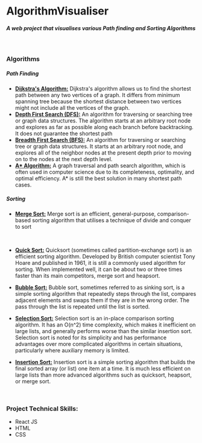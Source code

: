 # AlgorithmVisualiser

##### A web project that visualises various Path finding and Sorting Algorithms

<br />

### Algorithms

##### Path Finding

- <a href="https://en.wikipedia.org/wiki/Dijkstra%27s_algorithm" target="_blank"><b>Dijkstra's Algorithm:</b></a> Dijkstra's algorithm allows us to find the shortest path between any two vertices of a graph. It differs from minimum spanning tree because the shortest distance between two vertices might not include all the vertices of the graph.
  <br />
- <a href="https://en.wikipedia.org/wiki/Depth-first_search" target="_blank"><b>Depth First Search (DFS):</b></a> An algorithm for traversing or searching tree or graph data structures. The algorithm starts at an arbitrary root node and explores as far as possible along each branch before backtracking. It does not guarantee the shortest path
  <br />
- <a href="https://en.wikipedia.org/wiki/Breadth-first_search" target="_blank"><b>Breadth First Search (BFS):</b></a> An algorithm for traversing or searching tree or graph data structures. It starts at an arbitrary root node, and explores all of the neighbor nodes at the present depth prior to moving on to the nodes at the next depth level.
  <br />
- <a href="https://en.wikipedia.org/wiki/A*_search_algorithm" target="_blank"><b>A\* Algorithm:</b></a> A graph traversal and path search algorithm, which is often used in computer science due to its completeness, optimality, and optimal efficiency. A\* is still the best solution in many shortest path cases.
  <br />

##### Sorting

- <a href="https://en.wikipedia.org/wiki/Merge_sort" target="_blank"><b>Merge Sort:</b></a> Merge sort is an efficient, general-purpose, comparison-based sorting algorithm that utilises a technique of divide and conquer to sort
<br />

- <a href="https://en.wikipedia.org/wiki/Quicksort" target="_blank"><b>Quick Sort:</b></a> Quicksort (sometimes called partition-exchange sort) is an efficient sorting algorithm. Developed by British computer scientist Tony Hoare and published in 1961, it is still a commonly used algorithm for sorting. When implemented well, it can be about two or three times faster than its main competitors, merge sort and heapsort.
  <br />

- <a href="https://en.wikipedia.org/wiki/Bubble_sort" target="_blank"><b>Bubble Sort:</b></a> Bubble sort, sometimes referred to as sinking sort, is a simple sorting algorithm that repeatedly steps through the list, compares adjacent elements and swaps them if they are in the wrong order. The pass through the list is repeated until the list is sorted.
  <br />

- <a href="https://en.wikipedia.org/wiki/Selection_sort" target="_blank"><b>Selection Sort:</b></a> Selection sort is an in-place comparison sorting algorithm. It has an O(n^2) time complexity, which makes it inefficient on large lists, and generally performs worse than the similar insertion sort. Selection sort is noted for its simplicity and has performance advantages over more complicated algorithms in certain situations, particularly where auxiliary memory is limited.
  <br />

- <a href="https://en.wikipedia.org/wiki/Insertion_sort" target="_blank"><b>Insertion Sort:</b></a> Insertion sort is a simple sorting algorithm that builds the final sorted array (or list) one item at a time. It is much less efficient on large lists than more advanced algorithms such as quicksort, heapsort, or merge sort.

<br />

### Project Technical Skills:

- React JS
- HTML
- CSS
